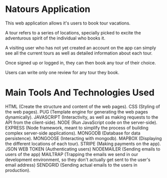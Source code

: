 # Natours Application
This web application allows it's users to book tour vacations.

A tour refers to a series of locations, specially picked to excite the adventurous spirit of the individual who books it.

A visiting user who has not yet created an account on the app can simply see all the current tours as well as detailed information about each tour.

Once signed up or logged in, they can then book any tour of their choice.

Users can write only one review for any tour they book.

# Main Tools And Technologies Used
HTML (Create the structure and content of the web pages).
CSS (Styling of the web pages).
PUG (Template engine for generating the web pages dynamically).
JAVASCRIPT (Interactivity, as well as making requests to the API from the client-side).
NODE (Run JavaScript code on the server-side).
EXPRESS (Node framework, meant to simplify the process of building complex server-side applications).
MONGODB (Database for data persistence).
MONGOOSE (Interacting with mongodb).
MAPBOX (Displaying the different locations of each tour).
STRIPE (Making payments on the app).
JSON WEB TOKEN (Authenticating users)
NODEMAILER (Sending emails to users of the app)
MAILTRAP (Trapping the emails we send in our development environment, so they don't actually get sent to the user's email address)
SENDGRID (Sending actual emails to the users in production).
